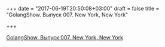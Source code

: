 +++
date = "2017-06-19T20:50:08+03:00"
draft = false
title = "GolangShow. Выпуск 007. New York, New York"

+++

<p><a href="http://golangshow.com/episode/2015/07-23-007/">GolangShow. Выпуск 007. New York, New York</a></p>